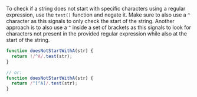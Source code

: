 To check if a string does not start with specific characters using a regular expression, use the `test()` function and negate it.
Make sure to also use a `^` character as this signals to only check the start of the string.
Another approach is to also use a `^` inside a set of brackets as this signals to look for characters not present in the provided regular expression while also at the start of the string.


```javascript
function doesNotStartWithA(str) {
  return !/^A/.test(str);
}

// or:
function doesNotStartWithA(str) {
  return /^[^A]/.test(str);
}
```